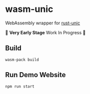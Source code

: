 # wasm-unic
WebAssembly wrapper for [rust-unic](https://github.com/open-i18n/rust-unic)

🚧 __Very Early Stage__ Work In Progress 🚧

## Build

```
wasm-pack build
```

## Run Demo Website

```
npm run start
```
